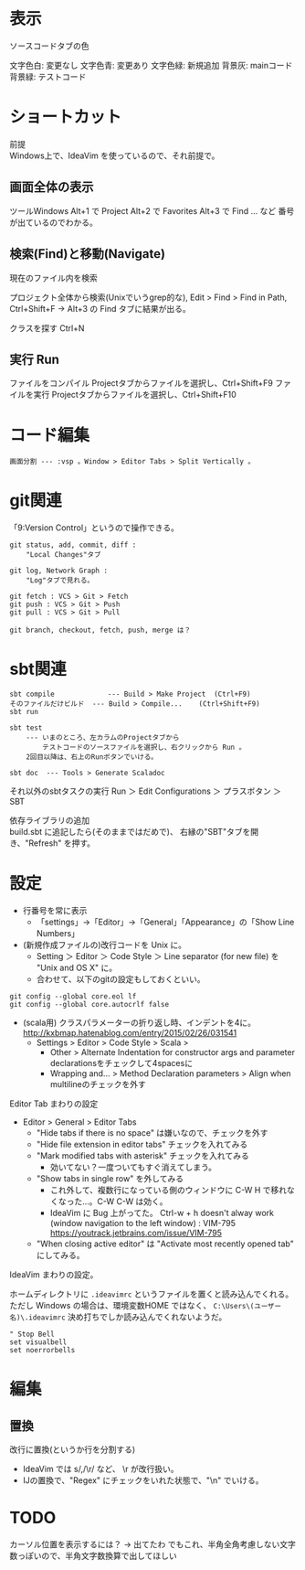 # 表示

ソースコードタブの色

  文字色白: 変更なし
  文字色青: 変更あり
  文字色緑: 新規追加
  背景灰: mainコード
  背景緑: テストコード



# ショートカット

前提  
Windows上で、IdeaVim を使っているので、それ前提で。

## 画面全体の表示

ツールWindows
  Alt+1 で Project
  Alt+2 で Favorites
  Alt+3 で Find 
  ... など
  番号が出ているのでわかる。


## 検索(Find)と移動(Navigate)

現在のファイル内を検索

プロジェクト全体から検索(Unixでいうgrep的な),
    Edit > Find > Find in Path,  Ctrl+Shift+F
    → Alt+3 の Find タブに結果が出る。


クラスを探す  Ctrl+N


## 実行 Run

ファイルをコンパイル
  Projectタブからファイルを選択し、Ctrl+Shift+F9
ファイルを実行
  Projectタブからファイルを選択し、Ctrl+Shift+F10


# コード編集

```
画面分割 --- :vsp 。Window > Editor Tabs > Split Vertically 。 
```

# git関連

「9:Version Control」というので操作できる。

```
git status, add, commit, diff : 
    "Local Changes"タブ

git log, Network Graph : 
    "Log"タブで見れる。

git fetch : VCS > Git > Fetch
git push : VCS > Git > Push
git pull : VCS > Git > Pull

git branch, checkout, fetch, push, merge は？
```


# sbt関連

```
sbt compile             --- Build > Make Project  (Ctrl+F9)
そのファイルだけビルド  --- Build > Compile...    (Ctrl+Shift+F9)
sbt run

sbt test
    --- いまのところ、左カラムのProjectタブから
        テストコードのソースファイルを選択し、右クリックから Run 。
	2回目以降は、右上のRunボタンでいける。

sbt doc  --- Tools > Generate Scaladoc
```

それ以外のsbtタスクの実行
Run ＞ Edit Configurations ＞ プラスボタン ＞ SBT


依存ライブラリの追加  
build.sbt に追記したら(そのままではだめで)、
右縁の"SBT"タブを開き、"Refresh" を押す。



# 設定

- 行番号を常に表示
  - 「settings」→「Editor」→「General」「Appearance」の「Show Line Numbers」
- (新規作成ファイルの)改行コードを Unix に。
  - Setting ＞ Editor ＞ Code Style ＞ Line separator (for new file) を "Unix and OS X" に。
  - 合わせて、以下のgitの設定もしておくといい。

```
git config --global core.eol lf 
git config --global core.autocrlf false
```

- (scala用) クラスパラメーターの折り返し時、インデントを4に。
  http://kxbmap.hatenablog.com/entry/2015/02/26/031541
  - Settings > Editor > Code Style > Scala > 
      - Other > Alternate Indentation for constructor args and parameter declarationsをチェックして4spacesに
      - Wrapping and... > Method Declaration parameters > Align when multilineのチェックを外す


Editor Tab まわりの設定

- Editor > General > Editor Tabs
  - "Hide tabs if there is no space" は嫌いなので、チェックを外す
  - "Hide file extension in editor tabs" チェックを入れてみる
  - "Mark modified tabs with asterisk" チェックを入れてみる
      - 効いてない？一度ついてもすぐ消えてしまう。
  - "Show tabs in single row" を外してみる
      - これ外して、複数行になっている側のウィンドウに C-W H で移れなくなった...。C-W C-W は効く。
      - IdeaVim に Bug 上がってた。
  	Ctrl-w + h doesn't alway work (window navigation to the left window) : VIM-795
  	https://youtrack.jetbrains.com/issue/VIM-795
  - "When closing active editor" は "Activate most recently opened tab" にしてみる。


IdeaVim まわりの設定。

ホームディレクトリに `.ideavimrc` というファイルを置くと読み込んでくれる。
ただし Windows の場合は、環境変数HOME ではなく、
`C:\Users\(ユーザー名)\.ideavimrc` 決め打ちでしか読み込んでくれないようだ。

```
" Stop Bell
set visualbell
set noerrorbells
```

# 編集

## 置換

改行に置換(というか行を分割する)  

- IdeaVim では s/,/\r/ など、 \r が改行扱い。
- IJの置換で、"Regex" にチェックをいれた状態で、"\n" でいける。

# TODO

カーソル位置を表示するには？ 
    → 出てたわ
    でもこれ、半角全角考慮しない文字数っぽいので、半角文字数換算で出してほしい


